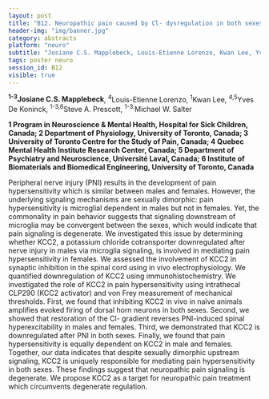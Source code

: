 ```yaml
---
layout: post
title: "B12. Neuropathic pain caused by Cl- dysregulation in both sexes; overcoming degenerate regulation by targeting KCC2"
header-img: "img/banner.jpg"
category: abstracts
platform: "neuro"
subtitle: "Josiane C.S. Mapplebeck, Louis-Etienne Lorenzo, Kwan Lee, Yves De Koninck, Steve A. Prescott, Michael W. Salter"
tags: poster neuro
session_id: B12
visible: true
---
```

**<sup>1-3</sup>Josiane C.S. Mapplebeck**, <sup>4</sup>Louis-Etienne Lorenzo, <sup>1</sup>Kwan Lee, <sup>4,5</sup>Yves De Koninck, <sup>1-3,6</sup>Steve A. Prescott, <sup>1-3.</sup>Michael W. Salter

__1 Program in Neuroscience & Mental Health, Hospital for Sick Children, Canada; 2 Department of Physiology, University of Toronto, Canada; 3 University of Toronto Centre for the Study of Pain, Canada; 4 Quebec Mental Health Institute Research Center, Canada; 5 Department of Psychiatry and Neuroscience, Université Laval, Canada; 6 Institute of Biomaterials and Biomedical Engineering, University of Toronto, Canada__

Peripheral nerve injury (PNI) results in the development of pain hypersensitivity which is similar between males and females. However, the underlying signaling mechanisms are sexually dimorphic: pain hypersensitivity is microglial dependent in males but not in females. Yet, the commonality in pain behavior suggests that signaling downstream of microglia may be convergent between the sexes, which would indicate that pain signaling is degenerate. We investigated this issue by determining whether KCC2, a potassium chloride cotransporter downregulated after nerve injury in males via microglia signaling, is involved in mediating pain hypersensitivity in females.  We assessed the involvement of KCC2 in synaptic inhibition in the spinal cord using in vivo electrophysiology. We quantified downregulation of KCC2 using immunohistochemistry. We investigated the role of KCC2 in pain hypersensitivity using intrathecal CLP290 (KCC2 activator) and von Frey measurement of mechanical thresholds. First, we found that inhibiting KCC2 in vivo in naïve animals amplifies evoked firing of dorsal horn neurons in both sexes. Second, we showed that restoration of the Cl- gradient reverses PNI-induced spinal hyperexcitability in males and females. Third, we demonstrated that KCC2 is downregulated after PNI in both sexes. Finally, we found that pain hypersensitivity is equally dependent on KCC2 in male and females. Together, our data indicates that despite sexually dimorphic upstream signaling, KCC2 is uniquely responsible for mediating pain hypersensitivity in both sexes. These findings suggest that neuropathic pain signaling is degenerate. We propose KCC2 as a target for neuropathic pain treatment which circumvents degenerate regulation.
